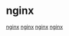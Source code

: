 # nginx

[nginx](https://www.cnblogs.com/jingmoxukong/p/5945200.html)
[nginx](https://blog.csdn.net/qq_40036754/article/details/102463099)
[nginx](https://blog.csdn.net/qq_29677867/category_9289416.html)
[nginx](https://www.w3cschool.cn/nginx/)
